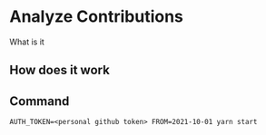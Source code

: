 # Analyze Contributions

What is it

## How does it work

## Command

```
AUTH_TOKEN=<personal github token> FROM=2021-10-01 yarn start
```